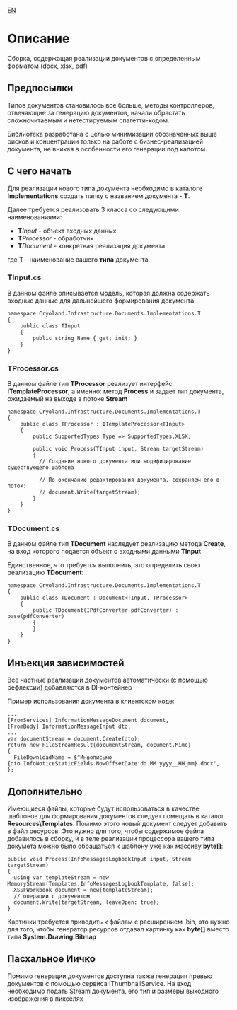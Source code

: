 [EN](README.md)

# Описание <a name = "about"></a>

Сборка, содержащая реализации документов с определенным форматом (docx, xlsx, pdf)

## Предпосылки <a name = "prerequisites"></a>

<p>Типов документов становилось все больше, методы контроллеров, отвечающие за генерацию документов, начали обрастать сложночитаемым и нетестируемым спагетти-кодом.</p>
<p>Библиотека разработана с целью минимизации обозначенных выше рисков и концентрации только на работе с бизнес-реализацией документа, не вникая в особенности его генерации под капотом.</p>

## С чего начать <a name = "getting_started"></a>

<p>Для реализации нового типа документа необходимо в каталоге <b>Implementations</b> создать папку с названием документа - <b>T</b>.</p>
<p>Далее требуется реализовать 3 класса со следующими наименованиями:</p>
<ul>
  <li><b>T</b><i>Input</i> - объект входных данных</li>
  <li><b>T</b><i>Processor</i> - обработчик</li>
  <li><b>T</b><i>Document</i> - конкретная реализация документа</li>
</ul>
<p>где <b>T</b> - наименование вашего <b>типа</b> документа</p>

### TInput.cs 
<p>В данном файле описывается модель, которая должна содержать входные данные для дальнейшего формирования документа</p>

```
namespace Cryoland.Infrastructure.Documents.Implementations.T
{
    public class TInput
    {
        public string Name { get; init; }
    }
}
```

### TProcessor.cs 
<p>В данном файле тип <b>TProcessor</b> реализует интерфейс <b>ITemplateProcessor<in TInput></b>, а именно: метод <b>Process</b> и задает тип документа, ожидаемый на выходе в потоке <b>Stream</b></p>

```
namespace Cryoland.Infrastructure.Documents.Implementations.T
{
    public class TProcessor : ITemplateProcessor<TInput>
    {
        public SupportedTypes Type => SupportedTypes.XLSX;

        public void Process(TInput input, Stream targetStream)
        {
          // Создание нового документа или модифицирование существующего шаблона

          // По окончанию редактирования документа, сохраняем его в поток:
          // document.Write(targetStream);
        }        
    }
}
```

### TDocument.cs

<p>В данном файле тип <b>TDocument</b> наследует реализацию метода <b>Create</b>, на вход которого подается объект с входными данными <b>TInput</b></p>
<p>Единственное, что требуется выполнить, это определить свою реализацию <b>TDocument</b>:</p>

```
namespace Cryoland.Infrastructure.Documents.Implementations.T
{
    public class TDocument : Document<TInput, TProcessor>
    {
        public TDocument(IPdfConverter pdfConverter) : base(pdfConverter)
        {
        }
    }
}
```

## Инъекция зависимостей <a name = "di"></a>
<p>Все частные реализации документов автоматически (с помощью рефлексии) добавляются в DI-контейнер</p>
<p>Пример использования документа в клиентском коде:</p>

```
...
[FromServices] InformationMessageDocument document,
[FromBody] InformationMessageInput dto,
...
var documentStream = document.Create(dto);
return new FileStreamResult(documentStream, document.Mime)
{
  FileDownloadName = $"Инфописьмо {dto.InfoNoticeStaticFields.NowOffsetDate:dd.MM.yyyy__HH_mm}.docx",
};
```

## Дополнительно <a name = "getting_started"></a>

<p>Имеющиеся файлы, которые будут использоваться в качестве шаблонов для формирования документов следует помещать в каталог <b>Resources\Templates</b>. Помимо этого новый документ следует добавить в файл ресурсов. Это нужно для того, чтобы содержимое файла добавилось в сборку, и в теле реализации процессора вашего типа докумета можно было обращаться к шаблону уже как массиву <b>byte[]</b>:</p>

```
public void Process(InfoMessagesLogbookInput input, Stream targetStream)
{
  using var templateStream = new MemoryStream(Templates.InfoMessagesLogbookTemplate, false);
  XSSFWorkbook document = new(templateStream);
  // операции с документом
  document.Write(targetStream, leaveOpen: true);
}
```

<p>Картинки требуется приводить к файлам с расширением .bin, это нужно для того, чтобы генератор ресурсов отдавал картинку как <b>byte[]</b> вместо типа <b>System.Drawing.Bitmap</b></p>

## Пасхальное Иичко <a name = "easter_egg"></a>

<p>Помимо генерации документов доступна также генерация превью документов с помощью сервиса IThumbnailService. На вход необходимо подать Stream документа, его тип и размеры выходного изображения в пикселях</p>
